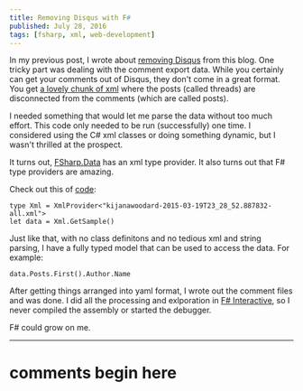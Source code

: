 ```yaml
---
title: Removing Disqus with F# 
published: July 28, 2016
tags: [fsharp, xml, web-development]
---
```


In my previous post, I wrote about [removing Disqus] from this blog. One tricky part was dealing with the comment export data. While you certainly can get your comments out of Disqus, they don't come in a great format. You get [a lovely chunk of xml][xml] where the posts (called threads) are disconnected from the comments (which are called posts).

I needed something that would let me parse the data without too much effort. This code only needed to be run (successfully) one time. I considered using the C# xml classes or doing something dynamic, but I wasn't thrilled at the prospect.

It turns out, [FSharp.Data] has an xml type provider. It also turns out that F# type providers are amazing.

Check out this of [code]:

    type Xml = XmlProvider<"kijanawoodard-2015-03-19T23_28_52.887832-all.xml">
    let data = Xml.GetSample()

Just like that, with no class definitons and no tedious xml and string parsing, I have a fully typed model that can be used to access the data. For example:

    data.Posts.First().Author.Name

After getting things arranged into yaml format, I wrote out the comment files and was done. I did all the processing and exlporation in [F# Interactive], so I never compiled the assembly or started the debugger.

F# could grow on me.


[removing Disqus]: /goodbye-disqus
[xml]: https://github.com/kijanawoodard/DisqusParser/blob/master/kijanawoodard-2015-03-19T23_28_52.887832-all.xml
[FSharp.Data]: https://fsharp.github.io/FSharp.Data/
[code]: https://github.com/kijanawoodard/DisqusParser/blob/master/tryout.fsx#L11
[F# Interactive]: https://fsharpforfunandprofit.com/installing-and-using/

---
# comments begin here

